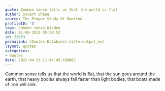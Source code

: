 ```yaml
---
quote: Common sense tells us that the world is flat
author: Stuart Chase
source: The Proper Study Of Mankind
profileID: '5'
tags: Common sense,Wisdom
date: 01-08-2015 05:50:53
id: 21023
permalink: /Quotes-Database/:title:output_ext
layout: quotes
categories:
- Quotes
date: 2023-04-23 11:44:45.180083
---
```

Common sense tells us that the world is flat, that the sun goes around the earth, that heavy bodies always fall faster than light bodies, that boats made of iron will sink.